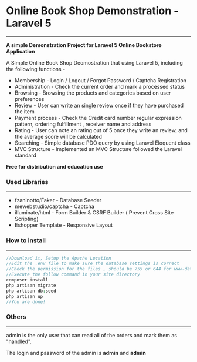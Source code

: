 # Online Book Shop Demonstration - Laravel 5

----------

**A simple Demonstration Project for Laravel 5 Online Bookstore Application**

A Simple Online Book Shop Deomostration that using Laravel 5, including the following functions -
* Membership      - Login / Logout / Forgot Password / Captcha Registration
* Administration  - Check the current order and mark a processed status
* Browsing        - Browsing the products and categories based on user preferences
* Review          - User can write an single review once if they have purchased the item
* Payment process - Check the Credit card number regular expression pattern, ordering fulfillment , receiver name and address
* Rating          - User can note an rating out of 5 once they write an review, and the average score will be calculated
* Searching       - Simple database PDO query by using Laravel Eloquent class
* MVC Structure   - Implemented an MVC Structure followed the Laravel standard

**Free for distribution and education use**


### Used Libraries
----------
* fzaninotto/Faker     - Database Seeder
* mewebstudio/captcha  - Captcha
* illuminate/html      - Form Builder & CSRF Builder ( Prevent Cross Site Scripting)
* Eshopper Template    - Responsive Layout

### How to install
---------
```php
//Download it, Setup the Apache Location
//Edit the .env file to make sure the database settings is correct
//Check the permission for the files , should be 755 or 644 for www-data:www-data ( owner : your-server)
//Execute the follow command in your site directory
composer install
php artisan migrate
php artisan db:seed
php artisan up
//You are done!
```

### Others
----------
admin is the only user that can read all of the orders and mark them as "handled".

The login and password of the admin is **admin** and **admin**
